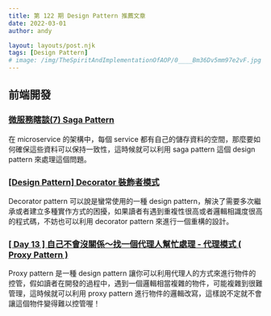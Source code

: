 ```yaml
---
title: 第 122 期 Design Pattern 推薦文章
date: 2022-03-01
author: andy

layout: layouts/post.njk
tags: [Design Pattern]
# image: /img/TheSpiritAndImplementationOfAOP/0____Bm36Dv5mm97e2vF.jpg
---
```


## 前端開發
<!-- summary -->

### [微服務瞎談(7) Saga Pattern](https://ithelp.ithome.com.tw/articles/10236124)

在 microservice 的架構中，每個 service 都有自己的儲存資料的空間，那麼要如何確保這些資料可以保持一致性，這時候就可以利用 saga pattern 這個 design pattern 來處理這個問題。

<!-- summary -->

### [[Design Pattern] Decorator 裝飾者模式](https://ithelp.ithome.com.tw/articles/10218692)

Decorator pattern 可以說是蠻常使用的一種 design pattern，解決了需要多次繼承或者建立多種實作方式的困擾，如果讀者有遇到重複性很高或者邏輯相識度很高的程式碼，不妨也可以利用 decorator pattern 來進行一個重構的設計。

### [[ Day 13 ] 自己不會沒關係～找一個代理人幫忙處理 - 代理模式 ( Proxy Pattern )](https://ithelp.ithome.com.tw/articles/10205659)

Proxy pattern 是一種 design pattern 讓你可以利用代理人的方式來進行物件的控管，假如讀者在開發的過程中，遇到一個邏輯相當複雜的物件，可能複雜到很難管理，這時候就可以利用 proxy pattern 進行物件的邏輯改寫，這樣說不定就不會讓這個物件變得難以控管喔！
